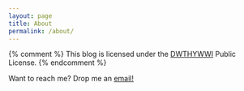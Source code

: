 ```yaml
---
layout: page
title: About
permalink: /about/
---
```


{% comment %}
This blog is licensed under the [DWTHYWWI](https://github.com/s3lvin/license/blob/master/DWHYWWI.txt) Public License.
{% endcomment %}

Want to reach me? Drop me an [email!](mailto:mariaselvin@gmail.com)
